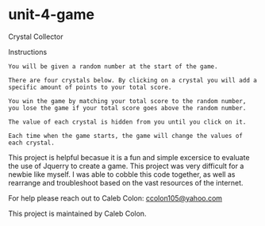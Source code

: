 # unit-4-game
Crystal Collector

Instructions

    You will be given a random number at the start of the game.

    There are four crystals below. By clicking on a crystal you will add a specific amount of points to your total score.

    You win the game by matching your total score to the random number, you lose the game if your total score goes above the random number.

    The value of each crystal is hidden from you until you click on it.

    Each time when the game starts, the game will change the values of each crystal.    

This project is helpful becasue it is a fun and simple excersice to evaluate the use of Jquerry to create a game. This project was very difficult for a newbie like myself. I was able to cobble this code together, as well as rearrange and troubleshoot based on the vast resources of the internet.

For help please reach out to Caleb Colon: ccolon105@yahoo.com

This project is maintained by Caleb Colon.